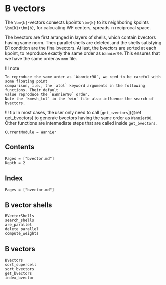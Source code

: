# B vectors

The ``\bm{b}``-vectors connects kpoints ``\bm{k}`` to its neighboring kpoints ``\bm{k}+\bm{b}``,
for calculating WF centers, spreads in reciprocal space.

The bvectors are first arranged in layers of shells, which contain bvectors having same norm.
Then parallel shells are deleted, and the shells satisfying B1 condition are the final bvectors.
At last, the bvectors are sorted at each kpoint, to reproduce exactly the same order as `Wannier90`.
This ensures that we have the same order as `mmn` file.

!!! note

    To reproduce the same order as `Wannier90`, we need to be careful with some floating point
    comparison, i.e., the `atol` keyword arguments in the following functions. Their default
    value reproduce the `Wannier90` order.
    Note the `kmesh_tol` in the `win` file also influence the search of bvectors.

!!! tip
    In most cases, the user only need to call [`get_bvectors`](@ref get_bvectors) to generate
    bvectors having the same order as `Wannier90`. Other functions are intermediate steps that are
    called inside `get_bvectors`.

```@meta
CurrentModule = Wannier
```

## Contents

```@contents
Pages = ["bvector.md"]
Depth = 2
```

## Index

```@index
Pages = ["bvector.md"]
```

## B vector shells

```@docs
BVectorShells
search_shells
are_parallel
delete_parallel
compute_weights
```

## B vectors

```@docs
BVectors
sort_supercell
sort_bvectors
get_bvectors
index_bvector
```
